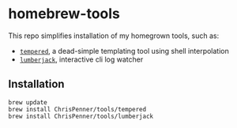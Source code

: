 # homebrew-tools
This repo simplifies installation of my homegrown tools, such as:

- [`tempered`](https://github.com/ChrisPenner/tempered), a dead-simple templating tool using shell interpolation
- [`lumberjack`](https://github.com/ChrisPenner/lumberjack), interactive cli log watcher

## Installation

```
brew update
brew install ChrisPenner/tools/tempered
brew install ChrisPenner/tools/lumberjack
```
